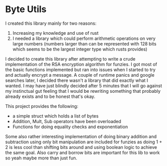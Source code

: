 # Byte Utils
I created this library mainly for two reasons:
1) Increasing my knowledge and use of rust
2) I needed a library which could perform arithmetic operations on very large numbers 
(numbers larger than can be represented with 128 bits which seems to be the largest integer type which rusts provides)

I decided to create this library after attempting to write a crude implementation of the RSA encryption algorithm for
funzies. I got most of the basic functions implemented but ran into issues when I started to try and actually encrypt
a message. A couple of runtime panics and google searches later, I decided there wasn't a library that did exactly what
I wanted. I may have just blindly decided after 5 minutes that I will go against my instinctual gut feeling that I 
would be rewriting something that probably already exists and to be honest that's okay.

This project provides the following:
* a simple struct which holds a list of bytes
* Addition, Mult, Sub operators have been overloaded
* Functions for doing equality checks and exponentiation

Some also rather interesting implementation of doing binary addition and subtraction using only bit manipulation are
included for funzies as doing 1 + 2 is less cool than shifting bits around and using boolean logic to achieve the same
goal. Also carry and borrow bits are important for this lib to work so yeah maybe more than just fun.

